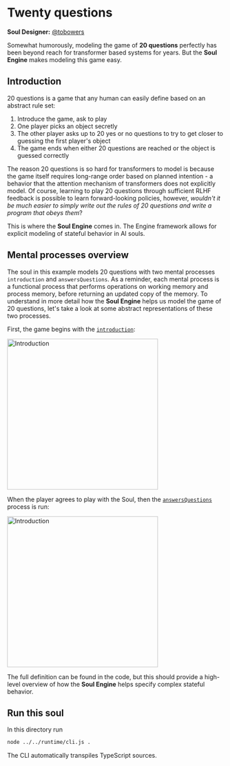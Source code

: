 # Twenty questions

**Soul Designer:** [@tobowers](https://github.com/tobowers)

Somewhat humorously, modeling the game of **20 questions** perfectly has been beyond reach for transformer based systems for years. But the **Soul Engine** makes modeling this game easy.

## Introduction

20 questions is a game that any human can easily define based on an abstract rule set:

1. Introduce the game, ask to play
1. One player picks an object secretly
1. The other player asks up to 20 yes or no questions to try to get closer to guessing the first player's object
1. The game ends when either 20 questions are reached or the object is guessed correctly

The reason 20 questions is so hard for transformers to model is because the game itself requires long-range order based on planned intention - a behavior that the attention mechanism of transformers does not explicitly model. Of course, learning to play 20 questions through sufficient RLHF feedback is possible to learn forward-looking policies, however, *wouldn't it be much easier to simply write out the rules of 20 questions and write a program that obeys them*?

This is where the **Soul Engine** comes in. The Engine framework allows for explicit modeling of stateful behavior in AI souls.

## Mental processes overview

The soul in this example models 20 questions with two mental processes `introduction` and `answersQuestions`. As a reminder, each mental process is a functional process that performs operations on working memory and process memory, before returning an updated copy of the memory. To understand in more detail how the **Soul Engine** helps us model the game of 20 questions, let's take a look at some abstract representations of these two processes.

First, the game begins with the [`introduction`](soul/initialProcess.ts):

<img src="introduction.png" alt="Introduction" width="350"/>

When the player agrees to play with the Soul, then the [`answersQuestions`](soul/mentalProcesses/answersQuestions.ts) process is run:

<img src="answersQuestions.png" alt="Introduction" width="350"/>

The full definition can be found in the code, but this should provide a high-level overview of how the **Soul Engine** helps specify complex stateful behavior.

## Run this soul

In this directory run

```bash
node ../../runtime/cli.js .
```
The CLI automatically transpiles TypeScript sources.
